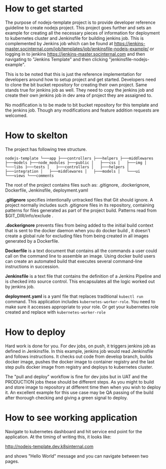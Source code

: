 # How to get started

The purpose of nodejs-template project is to provide developer reference guideline to create nodejs project. This project goes further and sets an example for creating all the necessary pieces of information for deployment to kubernetes cluster and Jenkinsfile for building jenkins job. This is complemented by Jenkins job which can be found at https://jenkins-master.socinternal.com/job/templates/job/jenkinsfile-nodejs-example/ or logging in to jenkins https://jenkins-master.socinternal.com and then navigating to "Jenkins Template" and then clicking "jenkinsfile-nodejs-example".

This is to be noted that this is just the reference implementation for developers around how to setup project and get started. Developers need to clone the bit bucket repository for creating their own project. Same stands true for jenkins job as well. They need to copy the jenkins job and create their own jenkins job in dev area of project they are assaigned to.

No modification is to be made to bit bucket repository for this template and the jenkins job. Though any modifications and feature addition requests are welcomed.

# How to skelton

The project has following tree structure.

``
nodejs-template
└───app
    ├───controllers
    ├───helpers
    ├───middlewares
    ├───models
    ├───node_modules
    ├───public
    │   ├───css
    │   ├───img
    │   └───libs
    ├───tests
    │   ├───controllers
    │   ├───helpers
    │   ├───integration
    │   ├───middlewares
    │   ├───models
    │   └───ui
    └───views
        └───comments
``

The root of the project contains files such as: .gitignore, .dockerignore, Dockerfile, Jenkinsfile, deployment.yaml

**.gitignore** specifies intentionally untracked files that Git should ignore. A project normally includes such .gitignore files in its repository, containing patterns for files generated as part of the project build. Patterns read from $GIT_DIR/info/exclude .

**.dockerignore** prevents files from being added to the initial build context that is sent to the docker daemon when you do docker build , it doesn't create a global rule for excluding files from being created in all images generated by a Dockerfile.

**Dockerfile** is a text document that contains all the commands a user could call on the command line to assemble an image. Using docker build users can create an automated build that executes several command-line instructions in succession.

**Jenkinsfile** is a text file that contains the definition of a Jenkins Pipeline and is checked into source control. This encapsulates all the logic worked out by jenkins job.

**deployment.yaml** is a yaml file that replaces traditional `kubectl run` command. This application includes `kubernetes-worker-role`. You need to make sure it accesses appropriate to your role. Or get your kubernetes role created and replace with `kubernetes-worker-role`

# How to deploy

Hard work is done for you. For dev jobs, on push, it triggers jenkins job as defined in Jenkinsfile. In this example, jenkins job would read Jenkinsfile and follows instructions. It checks out code from develop branch, builds docker image, pushes the docker image to container registry and the last step pulls docker image from registry and deploys to kubernetes cluster.

The "pull and deploy" workflow is fine for dev jobs but in UAT and the PRODUCTION jobs these should be different steps. As you might to build and store image to repository at different time then when you wish to deploy it. An excellent example for this use case may be QA passing of the build after thorough checking and giving a green signal to deploy.

# How to see working application

Navigate to kubernetes dashboard and hit service end point for the application. At the timing of writing this, it looks like:

http://nodejs-template.dev.k8sinternal.com

and shows "Hello World" message and you can navigate between two pages.


